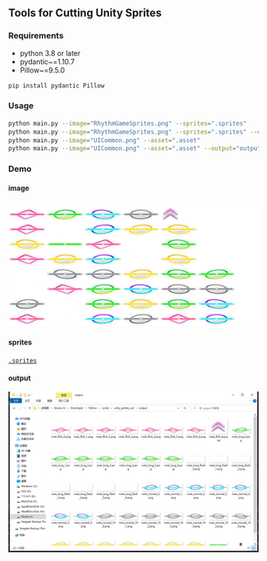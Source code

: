 ## Tools for Cutting Unity Sprites

### Requirements

 - python 3.8 or later
 - pydantic~=1.10.7
 - Pillow~=9.5.0

```Bash
pip install pydantic Pillow
```

### Usage

```bash
python main.py --image="RhythmGameSprites.png" --sprites=".sprites"
python main.py --image="RhythmGameSprites.png" --sprites=".sprites" --output="output"
python main.py --image="UICommon.png" --asset=".asset"
python main.py --image="UICommon.png" --asset=".asset" --output="output"
```

### Demo

#### image

![`RhythmGameSprites.png`](./assets/RhythmGameSprites.png)

#### sprites

[`.sprites`](./assets/.sprites)

#### output

![`output.png`](./assets/output.png)
